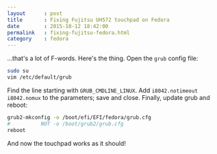 ```yaml
---
layout      : post
title       : Fixing Fujitsu UH572 touchpad on Fedora
date        : 2015-10-12 18:42:00
permalink   : fixing-fujitsu-fedora.html
category    : fedora
---
```

&hellip;that's a lot of F-words. Here's the thing. Open the <code class="language-bash">grub</code> config file:

```bash
sudo su
vim /etc/default/grub
```

Find the line starting with `GRUB_CMDLINE_LINUX`. Add `i8042.notimeout i8042.nomux` to the parameters; save and close. Finally, update grub and reboot:

```bash
grub2-mkconfig -o /boot/efi/EFI/fedora/grub.cfg
#          NOT -o /boot/grub2/grub.cfg
reboot
```

And now the touchpad works as it should!
